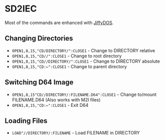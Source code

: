 # SD2IEC

Most of the commands are enhanced with [JiffyDOS](./jiffy-dos.md).

## Changing Directories

- `OPEN1,8,15,"CD/DIRECTORY/":CLOSE1` - Change to DIRECTORY relative
- `OPEN1,8,15,"CD//":CLOSE1` - Change to root directory
- `OPEN1,8,15,"CD//DIRECTORY/":CLOSE1` - Change to DIRECTORY absolute
- `OPEN1,8,15,"CD:←":CLOSE1` - Change to parent directory

## Switching D64 Image

- `OPEN1,8,15"CD//DIRECTORY/:FILENAME.D64":CLOSE1` - Change to/mount FILENAME.D64 (Also works with M2I files)
- `OPEN1,8,15,"CD:←":CLOSE1` - Exit D64

## Loading Files

- `LOAD"//DIRECTORY/:FILENAME` - Load FILENAME in DIRECTORY


